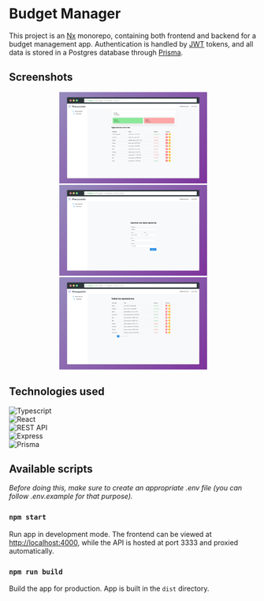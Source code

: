 # Budget Manager

This project is an [Nx](https://nx.dev) monorepo, containing both frontend and backend for a budget management app.
Authentication is handled by [JWT](https://jwt.io) tokens, and all data is stored in a Postgres database through [Prisma](https://prisma.io).

## Screenshots

<div display="flex" align="center">
  <img width="300" src="screenshots/home.png"/>
  <img width="300" src="screenshots/new.png"/>
  <img width="300" src="screenshots/all.png"/>
</div>

## Technologies used

![Typescript](https://img.shields.io/badge/-Typescript-3178C6?logo=typescript&logoColor=white&style=for-the-badge)  
![React](https://img.shields.io/badge/-ReactJS-61DAFB?logo=react&logoColor=black&style=for-the-badge)  
![REST API](https://img.shields.io/badge/-Rest%20API-006E9D?style=for-the-badge)  
![Express](https://img.shields.io/badge/-Express-000000?logo=express&logoColor=white&style=for-the-badge)  
![Prisma](https://img.shields.io/badge/-Prisma-2D3748?logo=prisma&logoColor=white&style=for-the-badge)

## Available scripts

_Before doing this, make sure to create an appropriate .env file (you can follow .env.example for that purpose)._

### `npm start`

Run app in development mode.
The frontend can be viewed at [http://localhost:4000](http://localhost:4000), while the API is hosted at port 3333 and proxied automatically.

### `npm run build`

Build the app for production.
App is built in the `dist` directory.
